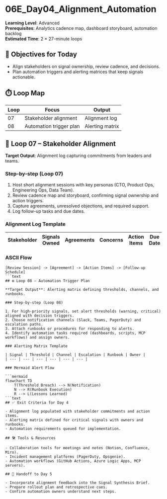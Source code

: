 ﻿# 06E_Day04_Alignment_Automation

**Learning Level**: Advanced  
**Prerequisites**: Analytics cadence map, dashboard storyboard, automation backlog  
**Estimated Time**: 2 × 27-minute loops

## 🎯 Objectives for Today

- Align stakeholders on signal ownership, review cadence, and decisions.
- Plan automation triggers and alerting matrices that keep signals actionable.

## ⏱️ Loop Map

| Loop | Focus | Output |
| --- | --- | --- |
| 07 | Stakeholder alignment | Alignment log |
| 08 | Automation trigger plan | Alerting matrix |

## 🤝 Loop 07 – Stakeholder Alignment

**Target Output**: Alignment log capturing commitments from leaders and teams.

### Step-by-step (Loop 07)

1. Host short alignment sessions with key personas (CTO, Product Ops, Engineering Ops, Data Team).
2. Review cadence map and storyboard, confirming signal ownership and action triggers.
3. Capture agreements, unresolved objections, and required support.
4. Log follow-up tasks and due dates.

### Alignment Log Template

| Stakeholder | Signals Owned | Agreements | Concerns | Action Items | Due Date |
| --- | --- | --- | --- | --- | --- |

### ASCII Flow

```text
[Review Session] -> [Agreement] -> [Action Items] -> [Follow-up Schedule]
```text
## ⚙️ Loop 08 – Automation Trigger Plan

**Target Output**: Alerting matrix defining thresholds, channels, and runbooks.

### Step-by-step (Loop 08)

1. For high-priority signals, set alert thresholds (warning, critical) aligned with decision triggers.
2. Choose notification channels (Slack, Teams, PagerDuty) and escalation paths.
3. Attach runbooks or procedures for responding to alerts.
4. Identify automation tasks required (dashboards, scripts, MCP workflows) and assign owners.

### Alerting Matrix Template

| Signal | Threshold | Channel | Escalation | Runbook | Owner |
| --- | --- | --- | --- | --- | --- |

### Mermaid Alert Flow

```mermaid
flowchart TD
    T(Threshold Breach) --> N(Notification)
    N --> R(Runbook Execution)
    R --> L(Lessons Learned)
```text
## ✅ Exit Criteria for Day 4

- Alignment log populated with stakeholder commitments and action items.
- Alerting matrix defined for critical signals with owners and runbooks.
- Automation requirements queued for implementation.

## 🛠️ Tools & Resources

- Collaboration tools for meetings and notes (Notion, Confluence, Miro).
- Incident management platforms (PagerDuty, Opsgenie).
- Automation workflows (GitHub Actions, Azure Logic Apps, MCP servers).

## 🔄 Handoff to Day 5

- Incorporate alignment feedback into the Signal Synthesis Brief.
- Prepare rollout plan and retrospective cues.
- Confirm automation owners understand next steps.
